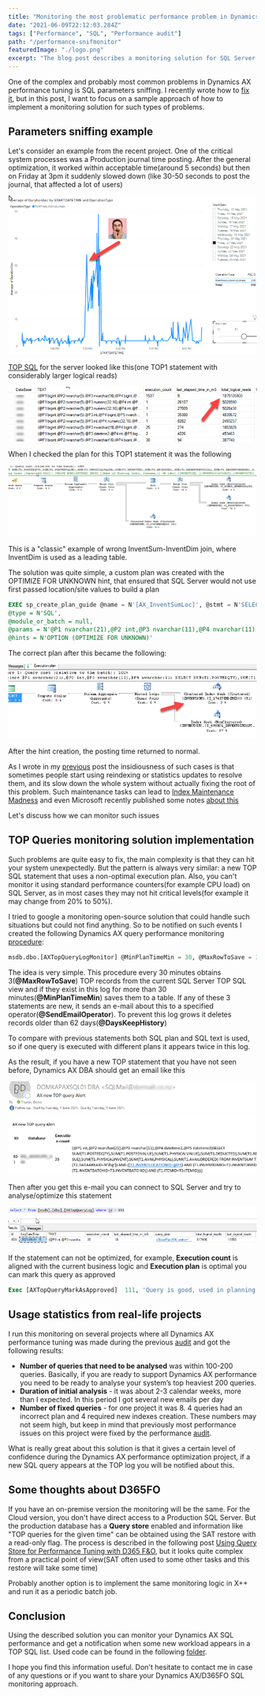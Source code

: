 ```yaml
---
title: "Monitoring the most problematic performance problem in Dynamics AX - parameters sniffing"
date: "2021-06-09T22:12:03.284Z"
tags: ["Performance", "SQL", "Performance audit"]
path: "/performance-snifmonitor"
featuredImage: "./logo.png"
excerpt: "The blog post describes a monitoring solution for SQL Server parameters sniffing issues"
---
```


One of the complex and probably most common problems in Dynamics AX performance tuning is SQL parameters sniffing. I recently wrote how to [fix it](https://denistrunin.com/performance-sniffing), but in this post, I want to focus on a sample approach of how to implement a monitoring solution for such types of problems.

## Parameters sniffing example 

Let's consider an example from the recent project. One of the critical system processes was a Production journal time posting. After the general optimization, it worked within acceptable time(around 5 seconds) but then on Friday at 3pm it suddenly slowed down (like 30-50 seconds to post the journal, that affected a lot of users)

![Posting](PostingTimePanic.png)

[TOP SQL](https://github.com/TrudAX/TRUDScripts/blob/master/Performance/AX%20Technical%20Audit.md#get-top-sql) for the server looked like this(one TOP1 statement with considerably larger logical reads)

![Top SQL](TOPSQL.png)

When I checked the plan for this TOP1 statement it was the following

![bad plan](BadPlan.png)

This is a "classic" example of wrong InventSum-InventDim join, where InventDim is used as a leading table.

The solution was quite simple, a custom plan was created with the OPTIMIZE FOR UNKNOWN hint, that ensured that SQL Server would not use first passed location/site values to build a plan  

```SQL
EXEC sp_create_plan_guide @name = N'[AX_InventSumLoc]', @stmt = N'SELECT SUM(T1.POSTEDQTY),SUM(T1.POSTEDVALUE),SUM(T1.PHYSICALVALUE),SUM(T1.DEDUCTED),SUM(T1.RECEIVED),SUM(T1.RESERVPHYSICAL),SUM(T1.RESERVORDERED),SUM(T1.REGISTERED),SUM(T1.PICKED),SUM(T1.ONORDER),SUM(T1.ORDERED),SUM(T1.ARRIVED),SUM(T1.QUOTATIONRECEIPT),SUM(T1.QUOTATIONISSUE),SUM(T1.AVAILPHYSICAL),SUM(T1.AVAILORDERED),SUM(T1.PHYSICALINVENT),SUM(T1.POSTEDVALUESECCUR_RU),SUM(T1.PHYSICALVALUESECCUR_RU) FROM INVENTSUM T1 WHERE (((T1.PARTITION=5637144576) AND (T1.DATAAREAID=N''dsg'')) AND ((T1.ITEMID=@P1) AND (T1.CLOSED=@P2))) AND EXISTS (SELECT ''x'' FROM INVENTDIM T2 WHERE (((T2.PARTITION=5637144576) AND (T2.DATAAREAID=N''dsg'')) AND (((T2.INVENTDIMID=T1.INVENTDIMID) AND (T2.INVENTSITEID=@P3)) AND (T2.INVENTLOCATIONID=@P4))))',
@type = N'SQL',
@module_or_batch = null,
@params = N'@P1 nvarchar(21),@P2 int,@P3 nvarchar(11),@P4 nvarchar(11)',
@hints = N'OPTION (OPTIMIZE FOR UNKNOWN)'

```

The correct plan after this became the following:

![Good plan](GoodPlan.png)

After the hint creation, the posting time returned to normal. 

As I wrote in my [previous](https://denistrunin.com/performance-sniffing) post the insidiousness of such cases is that sometimes people start using reindexing or statistics updates to resolve them, and its slow down the whole system without actually fixing the root of this problem. Such maintenance tasks can lead to [Index Maintenance Madness]( https://www.brentozar.com/archive/2017/12/index-maintenance-madness/) and even Microsoft recently published some notes [about this](
https://docs.microsoft.com/en-us/sql/relational-databases/indexes/reorganize-and-rebuild-indexes?view=sql-server-ver15#index-maintenance-strategy )

Let's discuss how we can monitor such issues

## TOP Queries monitoring solution implementation

Such problems are quite easy to fix, the main complexity is that they can hit your system unexpectedly. But the pattern is always very similar: a new TOP SQL statement that uses a non-optimal execution plan. Also, you can't monitor it using standard performance counters(for example CPU load) on SQL Server, as in most cases they may not hit critical levels(for example it may change from 20% to 50%). 

I tried to google a monitoring open-source solution that could handle such situations but could not find anything. So to be notified on such events I created the following Dynamics AX query performance monitoring [procedure]( https://github.com/TrudAX/TRUDScripts/blob/master/Performance/Jobs/SQLTopQueryMonitor/dbo.AXTopQueryLogMonitor.StoredProcedure.sql):

```sql
msdb.dbo.[AXTopQueryLogMonitor] @MinPlanTimeMin = 30, @MaxRowToSave = 3, @SendEmailOperator = 'axoperator', @DaysKeepHistory = 62
```

The idea is very simple. This procedure every 30 minutes obtains 3(**@MaxRowToSave**) TOP records from the current SQL Server TOP SQL view and if they exist in this log for more than 30 minutes(**@MinPlanTimeMin**) saves them to a table. If any of these 3 statements are new, it sends an e-mail about this to a specified operator(**@SendEmailOperator**). To prevent this log grows it deletes records older than 62 days(**@DaysKeepHistory**)

To compare with previous statements both SQL plan and SQL text is used, so if one query is executed with different plans it appears twice in this log. 

As the result, if you have a new TOP statement that you have not seen before, Dynamics AX DBA should get an email like this 

![E-mail](Email.png)

Then after you get this e-mail you can connect to SQL Server and try to analyse/optimize this statement

![Top line analysis](TopLineAnalysis.png)

If the statement can not be optimized, for example, **Execution count** is aligned with the current business logic and **Execution plan** is optimal you can mark this query as approved   

```sql
Exec [AXTopQueryMarkAsApproved]  111, 'Query is good, used in planning process'
```

## Usage statistics from real-life projects

I run this monitoring on several projects where all Dynamics AX performance tuning was made during the previous [audit](https://denistrunin.com/performance-audit) and got the following results:

- **Number of queries that need to be analysed** was within 100-200 queries. Basically, if you are ready to support Dynamics AX performance you need to be ready to analyse your system’s top heaviest 200 queries.
- **Duration of initial analysis** - it was about 2-3 calendar weeks, more than I expected. In this period I got several new emails per day
- **Number of fixed queries** - for one project it was 8. 4 queries had an incorrect plan and 4 required new indexes creation. These numbers may not seem high, but keep in mind that previously most performance issues on this project were fixed by the performance [audit]( https://denistrunin.com/performance-audit).

What is really great about this solution is that it gives a certain level of confidence during the Dynamics AX performance optimization project, if a new SQL query appears at the TOP log you will be notified about this.  

## Some thoughts about D365FO

If you have an on-premise version the monitoring will be the same. For the Cloud version, you don't have direct access to a Production SQL Server. But the production database has a **Query store** enabled and information like "TOP queries for the given time" can be obtained using the SAT restore with a read-only flag. The process is described in the following post [Using Query Store for Performance Tuning with D365 F&O](https://community.dynamics.com/ax/b/axinthefield/posts/using-query-store-for-performance-tuning-with-d365-f-o), but it looks quite complex from a practical point of view(SAT often used to some other tasks and this restore will take some time)

Probably another option is to implement the same monitoring logic in X++ and run it as a periodic batch job. 

## Conclusion

Using the described solution you can monitor your Dynamics AX SQL performance and get a notification when some new workload appears in a TOP SQL list. Used code can be found in the following [folder](https://github.com/TrudAX/TRUDScripts/tree/master/Performance/Jobs/SQLTopQueryMonitor).

I hope you find this information useful. Don't hesitate to contact me in case of any questions or if you want to share your Dynamics AX/D365FO SQL monitoring approach. 

